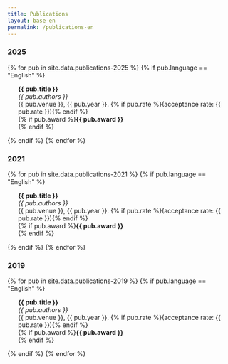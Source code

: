 ```yaml
---
title: Publications
layout: base-en
permalink: /publications-en
---
```


### 2025
{% for pub in site.data.publications-2025 %}
  {% if pub.language == "English" %}
  <ul style="list-style-type: none"><li>
  <b>{{ pub.title }}</b><br />
  <em>{{ pub.authors }}</em><br />
  {{ pub.venue }}, {{ pub.year }}. {% if pub.rate %}(acceptance rate: {{ pub.rate }}){% endif %}<br />
  {% if pub.award %}<font class="award"><b>{{ pub.award }}</b></font><br />{% endif %}
  </li></ul>
  {% endif %}
{% endfor %}

### 2021
{% for pub in site.data.publications-2021 %}
  {% if pub.language == "English" %}
  <ul style="list-style-type: none"><li>
  <b>{{ pub.title }}</b><br />
  <em>{{ pub.authors }}</em><br />
  {{ pub.venue }}, {{ pub.year }}. {% if pub.rate %}(acceptance rate: {{ pub.rate }}){% endif %}<br />
  {% if pub.award %}<font class="award"><b>{{ pub.award }}</b></font><br />{% endif %}
  </li></ul>
  {% endif %}
{% endfor %}

### 2019
{% for pub in site.data.publications-2019 %}
  {% if pub.language == "English" %}
  <ul style="list-style-type: none"><li>
  <b>{{ pub.title }}</b><br />
  <em>{{ pub.authors }}</em><br />
  {{ pub.venue }}, {{ pub.year }}. {% if pub.rate %}(acceptance rate: {{ pub.rate }}){% endif %}<br />
  {% if pub.award %}<font class="award"><b>{{ pub.award }}</b></font><br />{% endif %}
  </li></ul>
  {% endif %}
{% endfor %}
